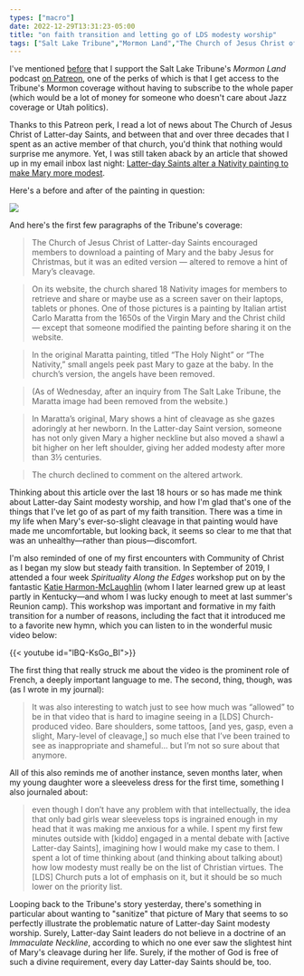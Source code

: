 ```yaml
---
types: ["macro"]
date: 2022-12-29T13:31:23-05:00
title: "on faith transition and letting go of LDS modesty worship"
tags: ["Salt Lake Tribune","Mormon Land","The Church of Jesus Christ of Latter-day Saints","modesty worship","faith transition","French","parenting","Community of Christ","Katie Harmon-McLaughlin"]
---
```

I've mentioned [before](https://spencergreenhalgh.com/communities/thoughts-on-recent-mormon-land-podcast/) that I support the Salt Lake Tribune's *Mormon Land* podcast [on Patreon](https://www.patreon.com/mormonland/posts), one of the perks of which is that I get access to the Tribune's Mormon coverage without having to subscribe to the whole paper (which would be a lot of money for someone who doesn't care about Jazz coverage or Utah politics). 

Thanks to this Patreon perk, I read a lot of news about The Church of Jesus Christ of Latter-day Saints, and between that and over three decades that I spent as an active member of that church, you'd think that nothing would surprise me anymore. Yet, I was still taken aback by an article that showed up in my email inbox last night: [Latter-day Saints alter a Nativity painting to make Mary more modest](https://www.sltrib.com/religion/2022/12/29/latter-day-saints-alter-nativity/).

Here's a before and after of the painting in question:

![](https://www.sltrib.com/resizer/pWhSpwDlBZcZjdhTXZ5Hsv8IFFY=/1024x650/cloudfront-us-east-1.images.arcpublishing.com/sltrib/UUJW4E6ESFB3ZJX2EW7KZRHYOI.jpg)

And here's the first few paragraphs of the Tribune's coverage:

> The Church of Jesus Christ of Latter-day Saints encouraged members to download a painting of Mary and the baby Jesus for Christmas, but it was an edited version — altered to remove a hint of Mary’s cleavage.

> On its website, the church shared 18 Nativity images for members to retrieve and share or maybe use as a screen saver on their laptops, tablets or phones. One of those pictures is a painting by Italian artist Carlo Maratta from the 1650s of the Virgin Mary and the Christ child — except that someone modified the painting before sharing it on the website.

> In the original Maratta painting, titled “The Holy Night” or “The Nativity,” small angels peek past Mary to gaze at the baby. In the church’s version, the angels have been removed.

> (As of Wednesday, after an inquiry from The Salt Lake Tribune, the Maratta image had been removed from the website.)

> In Maratta’s original, Mary shows a hint of cleavage as she gazes adoringly at her newborn. In the Latter-day Saint version, someone has not only given Mary a higher neckline but also moved a shawl a bit higher on her left shoulder, giving her added modesty after more than 3½ centuries.

> The church declined to comment on the altered artwork.

Thinking about this article over the last 18 hours or so has made me think about Latter-day Saint modesty worship, and how I'm glad that's one of the things that I've let go of as part of my faith transition. There was a time in my life when Mary's ever-so-slight cleavage in that painting would have made me uncomfortable, but looking back, it seems so clear to me that that was an unhealthy—rather than pious—discomfort. 

I'm also reminded of one of my first encounters with Community of Christ as I began my slow but steady faith transition. In September of 2019, I attended a four week *Spirituality Along the Edges* workshop put on by the fantastic [Katie Harmon-McLaughlin](https://www.graceland.edu/staff/katie-harmon-mclaughlin-mar-dmin-c/) (whom I later learned grew up at least partly in Kentucky—and whom I was lucky enough to meet at last summer's Reunion camp). This workshop was important and formative in my faith transition for a number of reasons, including the fact that it introduced me to a favorite new hymn, which you can listen to in the wonderful music video below: 

{{< youtube id="lBQ-KsGo_BI">}}

The first thing that really struck me about the video is the prominent role of French, a deeply important language to me. The second, thing, though, was (as I wrote in my journal):

> It was also interesting to watch just to see how much was “allowed” to be in that video that is hard to imagine seeing in a [LDS] Church-produced video. Bare shoulders, some tattoos, [and yes, gasp, even a slight, Mary-level of cleavage,] so much else that I’ve been trained to see as inappropriate and shameful... but I’m not so sure about that anymore.

All of this also reminds me of another instance, seven months later, when my young daughter wore a sleeveless dress for the first time, something I also journaled about: 

> even though I don’t have any problem with that intellectually, the idea that only bad girls wear sleeveless tops is ingrained enough in my head that it was making me anxious for a while. I spent my first few minutes outside with [kiddo] engaged in a mental debate with [active Latter-day Saints], imagining how I would make my case to them. I spent a lot of time thinking about (and thinking about talking about) how low modesty must really be on the list of Christian virtues. The [LDS] Church puts a lot of emphasis on it, but it should be so much lower on the priority list.

 Looping back to the Tribune's story yesterday, there's something in particular about wanting to "sanitize" that picture of Mary that seems to so perfectly illustrate the problematic nature of Latter-day Saint modesty worship. Surely, Latter-day Saint leaders do not believe in a doctrine of an *Immaculate Neckline*, according to which no one ever saw the slightest hint of Mary's cleavage during her life. Surely, if the mother of God is free of such a divine requirement, every day Latter-day Saints should be, too.
